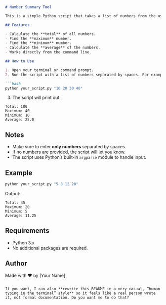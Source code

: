 
````markdown
# Number Summary Tool

This is a simple Python script that takes a list of numbers from the user and gives a quick summary, including the total, maximum, minimum, and average. It’s perfect for quickly checking your numbers without doing the math manually.

## Features

- Calculate the **total** of all numbers.
- Find the **maximum** number.
- Find the **minimum** number.
- Calculate the **average** of the numbers.
- Works directly from the command line.

## How to Use

1. Open your terminal or command prompt.
2. Run the script with a list of numbers separated by spaces. For example:

```bash
python your_script.py "10 20 30 40"
````

3. The script will print out:

```
Total: 100
Maximum: 40
Minimum: 10
Average: 25.0
```

## Notes

* Make sure to enter **only numbers** separated by spaces.
* If no numbers are provided, the script will let you know.
* The script uses Python’s built-in `argparse` module to handle input.

## Example

```bash
python your_script.py "5 8 12 20"
```

Output:

```
Total: 45
Maximum: 20
Minimum: 5
Average: 11.25
```

## Requirements

* Python 3.x
* No additional packages are required.

## Author

Made with ❤️ by [Your Name]

```

If you want, I can also **rewrite this README in a very casual, “human typing in the terminal” style** so it feels like a real person wrote it, not formal documentation. Do you want me to do that?
```
